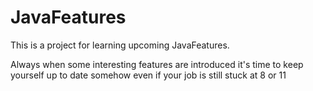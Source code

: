 # JavaFeatures
This is a project for learning upcoming JavaFeatures.

Always when some interesting features are introduced it's time to keep yourself up to date somehow even if your job is still stuck at 8 or 11

